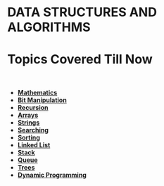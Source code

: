 <h1><b>DATA STRUCTURES AND ALGORITHMS</b></h1>
<h1>Topics Covered Till Now</h1>
<br>


<ul>
<li ><b><a href="https://github.com/kaustubh0777/DSA_CRACKED/tree/master/maths">Mathematics</a></b></li>
<li ><b><a href="https://github.com/kaustubh0777/DSA_CRACKED/tree/master/bit_manipulation">Bit Manipulation</a></b></li>
<li><b><a href="https://github.com/kaustubh0777/DSA_CRACKED/tree/master/recursion">Recursion</a><b></li>
<li><b><a href="https://github.com/kaustubh0777/DSA_CRACKED/tree/master/arrays">Arrays</a></li>
<li><b><a href="https://github.com/kaustubh0777/DSA_CRACKED/tree/master/strings">Strings</a></li>
<li><b><a href="https://github.com/kaustubh0777/DSA_CRACKED/tree/master/searching">Searching</a></li>
<li><b><a href="https://github.com/kaustubh0777/DSA_CRACKED/tree/master/sorting">Sorting</a></li>
<li><b><a href="https://github.com/kaustubh0777/DSA_CRACKED/tree/master/linked_list">Linked List</a></li>
<li><b><a href="https://github.com/kaustubh0777/DSA_CRACKED/tree/master/stack">Stack</a></li>
<li><b><a href="https://github.com/kaustubh0777/DSA_CRACKED/tree/master/queue">Queue</a></li>
<li><b><a href="https://github.com/kaustubh0777/DSA_CRACKED/tree/master/tree">Trees</a></li>
<li><b><a href="https://github.com/kaustubh0777/DSA_CRACKED/tree/master/dynamic_programming">Dynamic Programming</a></li>
</ul>